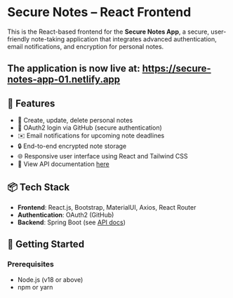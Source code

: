 # Secure Notes – React Frontend

This is the React-based frontend for the **Secure Notes App**, a secure, user-friendly note-taking application that integrates advanced authentication, email notifications, and encryption for personal notes.


## The application is now live at: https://secure-notes-app-01.netlify.app

## 🔐 Features

- 📝 Create, update, delete personal notes
- 🔐 OAuth2 login via GitHub (secure authentication)
- ✉️ Email notifications for upcoming note deadlines
- 🔒 End-to-end encrypted note storage
- 🌐 Responsive user interface using React and Tailwind CSS
- 📄 View API documentation [here](https://surya00011.github.io/secure-notes-api-docs/)

## 📦 Tech Stack

- **Frontend**: React.js, Bootstrap, MaterialUI, Axios, React Router
- **Authentication**: OAuth2 (GitHub)
- **Backend**: Spring Boot (see [API docs](https://surya00011.github.io/secure-notes-api-docs/))

## 🚀 Getting Started

### Prerequisites

- Node.js (v18 or above)
- npm or yarn


